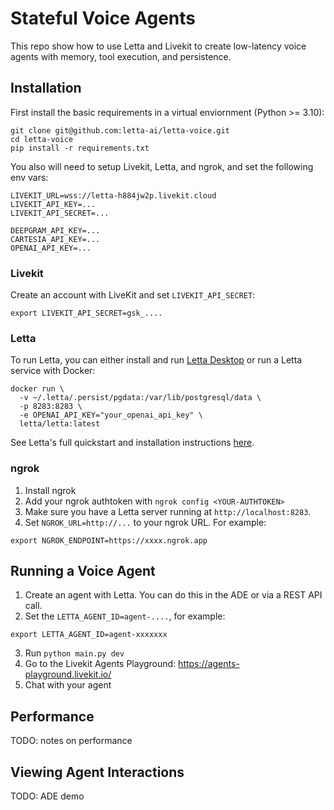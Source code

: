 # Stateful Voice Agents  
This repo show how to use Letta and Livekit to create low-latency voice agents with memory, tool execution, and persistence. 

## Installation
First install the basic requirements in a virtual enviornment (Python >= 3.10): 
```
git clone git@github.com:letta-ai/letta-voice.git
cd letta-voice 
pip install -r requirements.txt
```
You also will need to setup Livekit, Letta, and ngrok, and set the following env vars: 
```
LIVEKIT_URL=wss://letta-h884jw2p.livekit.cloud
LIVEKIT_API_KEY=...
LIVEKIT_API_SECRET=...

DEEPGRAM_API_KEY=...
CARTESIA_API_KEY=...
OPENAI_API_KEY=...
```

### Livekit
Create an account with LiveKit and set `LIVEKIT_API_SECRET`: 
```
export LIVEKIT_API_SECRET=gsk_....
```

### Letta 
To run Letta, you can either install and run [Letta Desktop](https://docs.letta.com/install) or run a Letta service with Docker: 
```
docker run \
  -v ~/.letta/.persist/pgdata:/var/lib/postgresql/data \
  -p 8283:8283 \
  -e OPENAI_API_KEY="your_openai_api_key" \
  letta/letta:latest
```
See Letta's full quickstart and installation instructions [here](https://docs.letta.com/quickstart). 


### ngrok 
1. Install ngrok
2. Add your ngrok authtoken with `ngrok config <YOUR-AUTHTOKEN>`
3. Make sure you have a Letta server running at `http://localhost:8283`.
4. Set `NGROK_URL=http://...`  to your ngrok URL. For example:
```
export NGROK_ENDPOINT=https://xxxx.ngrok.app
```


## Running a Voice Agent  
1. Create an agent with Letta. You can do this in the ADE or via a REST API call. 
2. Set the `LETTA_AGENT_ID=agent-....`, for example: 
```
export LETTA_AGENT_ID=agent-xxxxxxx
```
3. Run `python main.py dev`
4. Go to the Livekit Agents Playground: https://agents-playground.livekit.io/
5. Chat with your agent

## Performance 
TODO: notes on performance

## Viewing Agent Interactions 
TODO: ADE demo 
